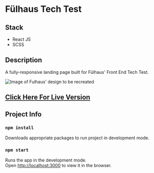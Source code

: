# Fülhaus Tech Test

## Stack

- React JS
- SCSS

## Description

A fully-responsive landing page built for Fülhaus' Front End Tech Test.

<img src="https://cdn.dribbble.com/users/3830794/screenshots/8936070/media/957ee3f549a12883db401f74da3960aa.gif" alt="Image of Fulhaus' design to be recreated">

## [Click Here For Live Version](https://alan-emartin.github.io/FulhausTechTest/)


## Project Info

### `npm install`

Downloads appropriate packages to run project in development mode.

### `npm start`

Runs the app in the development mode.\
Open [http://localhost:3000](http://localhost:3000) to view it in the browser.
